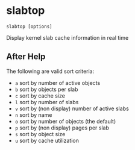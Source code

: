 # slabtop

```
slabtop [options]
```

Display kernel slab cache information in real time

## After Help

The following are valid sort criteria:

* `a`    sort by number of active objects
* `b`    sort by objects per slab
* `c`    sort by cache size
* `l`    sort by number of slabs
* `v`    sort by (non display) number of active slabs
* `n`    sort by name
* `o`    sort by number of objects (the default)
* `p`    sort by (non display) pages per slab
* `s`    sort by object size
* `u`    sort by cache utilization
